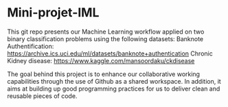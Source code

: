 # Mini-projet-IML


This git repo presents our Machine Learning workflow applied on two binary classification problems using the following datasets:
Banknote Authentification:  https://archive.ics.uci.edu/ml/datasets/banknote+authentication
Chronic Kidney disease: https://www.kaggle.com/mansoordaku/ckdisease

The goal behind this project is to enhance our collaborative working capabilities through the use of Github as a shared workspace. In addition, it aims at building up good programming practices for us to deliver  clean and reusable pieces of code.
